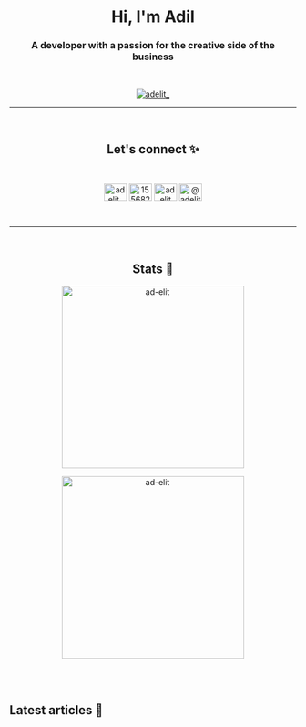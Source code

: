 <h1 align="center">Hi, I'm Adil</h1>
<h3 align="center">A developer with a passion for the creative side of the business</h3>
<br />

<p align="center"> <a href="https://twitter.com/adelit_" target="blank"><img src="https://img.shields.io/twitter/follow/adelit_?logo=twitter&style=for-the-badge" alt="adelit_" /></a> </p>

<hr />
<br/>

<h2  align="center">
    <b>
      Let's connect ✨
    </b>
</h2>

<br/>

<p align="center">
    <a href="https://twitter.com/adelit_" target="blank"><img align="center" src="https://raw.githubusercontent.com/rahuldkjain/github-profile-readme-generator/master/src/images/icons/Social/twitter.svg" alt="adelit_" height="30" width="40" /></a>
    <a href="https://stackoverflow.com/users/15568297" target="blank"><img align="center" src="https://raw.githubusercontent.com/rahuldkjain/github-profile-readme-generator/master/src/images/icons/Social/stack-overflow.svg" alt="15568297" height="30" width="40" /></a>
    <a href="https://dev.to/adelit" target="blank"><img align="center" src="https://www.vectorlogo.zone/logos/devto/devto-icon.svg" alt="adelit" height="30" width="40" /></a>
    <a href="https://medium.com/@adelit" target="blank"><img align="center" src="https://raw.githubusercontent.com/rahuldkjain/github-profile-readme-generator/master/src/images/icons/Social/medium.svg" alt="@adelit" height="30" width="40" /></a>
</p>
<br/>

<hr />
<br/>

<h2  align="center">
<b>
Stats 🧪
</b>
</h2>

<p  align="center">
<img align="center" src="https://github-readme-stats.vercel.app/api/top-langs?username=ad-elit&show_icons=true&locale=en&layout=compact" alt="ad-elit" width="320px" />
</p>
<p align="center"><img align="center" width="320px" src="https://github-readme-stats.vercel.app/api?username=ad-elit&show_icons=true&locale=en" alt="ad-elit" /></p>

<br/>

<br/>

<h2  align="left">
    <b>
      Latest articles 📰
    </b>
</h2>

<!-- BLOG-POST-LIST:START -->
<!-- BLOG-POST-LIST:END -->

<br/>
